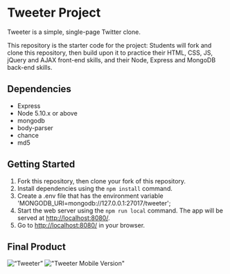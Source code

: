 # Tweeter Project

Tweeter is a simple, single-page Twitter clone.

This repository is the starter code for the project: Students will fork and clone this repository, then build upon it to practice their HTML, CSS, JS, jQuery and AJAX front-end skills, and their Node, Express and MongoDB back-end skills.

## Dependencies

- Express
- Node 5.10.x or above
- mongodb
- body-parser
- chance
- md5

## Getting Started

1. Fork this repository, then clone your fork of this repository.
2. Install dependencies using the `npm install` command.
3. Create a .env file that has the environment variable 'MONGODB_URI=mongodb://127.0.0.1:27017/tweeter';
3. Start the web server using the `npm run local` command. The app will be served at <http://localhost:8080/>.
4. Go to <http://localhost:8080/> in your browser.

## Final Product

![“Tweeter”](https://github.com/tasha-urbancic/tweeter/blob/master/docs/tweeter-compose-tweet.gif?raw=true)
!["Tweeter Mobile Version"](https://github.com/tasha-urbancic/tweeter/blob/master/docs/tweeter-compose-tweet-responsive.gif?raw=true)



